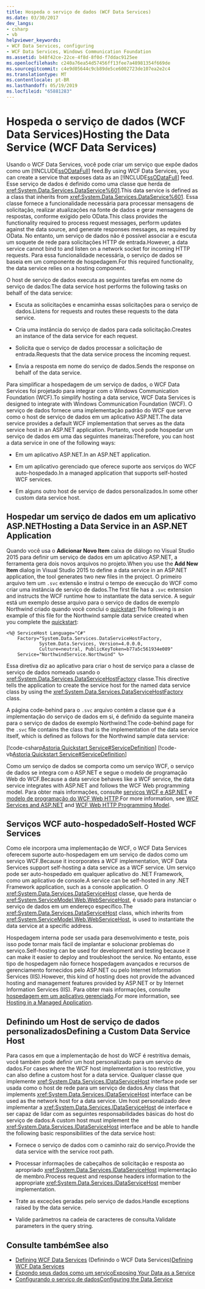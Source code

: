 ```yaml
---
title: Hospeda o serviço de dados (WCF Data Services)
ms.date: 03/30/2017
dev_langs:
- csharp
- vb
helpviewer_keywords:
- WCF Data Services, configuring
- WCF Data Services, Windows Communication Foundation
ms.assetid: b48f42ce-22ce-4f8d-8f0d-f7ddac9125ee
ms.openlocfilehash: c240a76ea54d57456ff13fee7a48981354f669de
ms.sourcegitcommit: c4e9d05644c9cb89de5ce6002723de107ea2e2c4
ms.translationtype: MT
ms.contentlocale: pt-BR
ms.lasthandoff: 05/19/2019
ms.locfileid: "65881283"
---
```

# <a name="hosting-the-data-service-wcf-data-services"></a><span data-ttu-id="1cc52-102">Hospeda o serviço de dados (WCF Data Services)</span><span class="sxs-lookup"><span data-stu-id="1cc52-102">Hosting the Data Service (WCF Data Services)</span></span>
<span data-ttu-id="1cc52-103">Usando o WCF Data Services, você pode criar um serviço que expõe dados como um [!INCLUDE[ssODataFull](../../../../includes/ssodatafull-md.md)] feed.</span><span class="sxs-lookup"><span data-stu-id="1cc52-103">By using WCF Data Services, you can create a service that exposes data as an [!INCLUDE[ssODataFull](../../../../includes/ssodatafull-md.md)] feed.</span></span> <span data-ttu-id="1cc52-104">Esse serviço de dados é definido como uma classe que herda de <xref:System.Data.Services.DataService%601>.</span><span class="sxs-lookup"><span data-stu-id="1cc52-104">This data service is defined as a class that inherits from <xref:System.Data.Services.DataService%601>.</span></span> <span data-ttu-id="1cc52-105">Essa classe fornece a funcionalidade necessária para processar mensagens de solicitação, realizar atualizações na fonte de dados e gerar mensagens de respostas, conforme exigido pelo OData.</span><span class="sxs-lookup"><span data-stu-id="1cc52-105">This class provides the functionality required to process request messages, perform updates against the data source, and generate responses messages, as required by OData.</span></span> <span data-ttu-id="1cc52-106">No entanto, um serviço de dados não é possível associar a e escuta um soquete de rede para solicitações HTTP de entrada.</span><span class="sxs-lookup"><span data-stu-id="1cc52-106">However, a data service cannot bind to and listen on a network socket for incoming HTTP requests.</span></span> <span data-ttu-id="1cc52-107">Para essa funcionalidade necessária, o serviço de dados se baseia em um componente de hospedagem.</span><span class="sxs-lookup"><span data-stu-id="1cc52-107">For this required functionality, the data service relies on a hosting component.</span></span>

 <span data-ttu-id="1cc52-108">O host de serviço de dados executa as seguintes tarefas em nome do serviço de dados:</span><span class="sxs-lookup"><span data-stu-id="1cc52-108">The data service host performs the following tasks on behalf of the data service:</span></span>

- <span data-ttu-id="1cc52-109">Escuta as solicitações e encaminha essas solicitações para o serviço de dados.</span><span class="sxs-lookup"><span data-stu-id="1cc52-109">Listens for requests and routes these requests to the data service.</span></span>

- <span data-ttu-id="1cc52-110">Cria uma instância do serviço de dados para cada solicitação.</span><span class="sxs-lookup"><span data-stu-id="1cc52-110">Creates an instance of the data service for each request.</span></span>

- <span data-ttu-id="1cc52-111">Solicita que o serviço de dados processar a solicitação de entrada.</span><span class="sxs-lookup"><span data-stu-id="1cc52-111">Requests that the data service process the incoming request.</span></span>

- <span data-ttu-id="1cc52-112">Envia a resposta em nome do serviço de dados.</span><span class="sxs-lookup"><span data-stu-id="1cc52-112">Sends the response on behalf of the data service.</span></span>

 <span data-ttu-id="1cc52-113">Para simplificar a hospedagem de um serviço de dados, o WCF Data Services foi projetado para integrar com o Windows Communication Foundation (WCF).</span><span class="sxs-lookup"><span data-stu-id="1cc52-113">To simplify hosting a data service, WCF Data Services is designed to integrate with Windows Communication Foundation (WCF).</span></span> <span data-ttu-id="1cc52-114">O serviço de dados fornece uma implementação padrão do WCF que serve como o host de serviço de dados em um aplicativo ASP.NET.</span><span class="sxs-lookup"><span data-stu-id="1cc52-114">The data service provides a default WCF implementation that serves as the data service host in an ASP.NET application.</span></span> <span data-ttu-id="1cc52-115">Portanto, você pode hospedar um serviço de dados em uma das seguintes maneiras:</span><span class="sxs-lookup"><span data-stu-id="1cc52-115">Therefore, you can host a data service in one of the following ways:</span></span>

- <span data-ttu-id="1cc52-116">Em um aplicativo ASP.NET.</span><span class="sxs-lookup"><span data-stu-id="1cc52-116">In an ASP.NET application.</span></span>

- <span data-ttu-id="1cc52-117">Em um aplicativo gerenciado que oferece suporte aos serviços do WCF auto-hospedado.</span><span class="sxs-lookup"><span data-stu-id="1cc52-117">In a managed application that supports self-hosted WCF services.</span></span>

- <span data-ttu-id="1cc52-118">Em alguns outro host de serviço de dados personalizados.</span><span class="sxs-lookup"><span data-stu-id="1cc52-118">In some other custom data service host.</span></span>

## <a name="hosting-a-data-service-in-an-aspnet-application"></a><span data-ttu-id="1cc52-119">Hospedar um serviço de dados em um aplicativo ASP.NET</span><span class="sxs-lookup"><span data-stu-id="1cc52-119">Hosting a Data Service in an ASP.NET Application</span></span>

<span data-ttu-id="1cc52-120">Quando você usa o **Adicionar Novo Item** caixa de diálogo no Visual Studio 2015 para definir um serviço de dados em um aplicativo ASP.NET, a ferramenta gera dois novos arquivos no projeto.</span><span class="sxs-lookup"><span data-stu-id="1cc52-120">When you use the **Add New Item** dialog in Visual Studio 2015 to define a data service in an ASP.NET application, the tool generates two new files in the project.</span></span> <span data-ttu-id="1cc52-121">O primeiro arquivo tem um `.svc` extensão e instrui o tempo de execução do WCF como criar uma instância de serviço de dados.</span><span class="sxs-lookup"><span data-stu-id="1cc52-121">The first file has a `.svc` extension and instructs the WCF runtime how to instantiate the data service.</span></span> <span data-ttu-id="1cc52-122">A seguir está um exemplo desse arquivo para o serviço de dados de exemplo Northwind criado quando você conclui o [quickstart](../../../../docs/framework/data/wcf/quickstart-wcf-data-services.md):</span><span class="sxs-lookup"><span data-stu-id="1cc52-122">The following is an example of this file for the Northwind sample data service created when you complete the [quickstart](../../../../docs/framework/data/wcf/quickstart-wcf-data-services.md):</span></span>

```
<%@ ServiceHost Language="C#"
    Factory="System.Data.Services.DataServiceHostFactory,
            System.Data.Services, Version=4.0.0.0,
            Culture=neutral, PublicKeyToken=b77a5c561934e089"
    Service="NorthwindService.Northwind" %>
```

 <span data-ttu-id="1cc52-123">Essa diretiva diz ao aplicativo para criar o host de serviço para a classe de serviço de dados nomeado usando o <xref:System.Data.Services.DataServiceHostFactory> classe.</span><span class="sxs-lookup"><span data-stu-id="1cc52-123">This directive tells the application to create the service host for the named data service class by using the <xref:System.Data.Services.DataServiceHostFactory> class.</span></span>

 <span data-ttu-id="1cc52-124">A página code-behind para o `.svc` arquivo contém a classe que é a implementação do serviço de dados em si, é definido da seguinte maneira para o serviço de dados de exemplo Northwind:</span><span class="sxs-lookup"><span data-stu-id="1cc52-124">The code-behind page for the `.svc` file contains the class that is the implementation of the data service itself, which is defined as follows for the Northwind sample data service:</span></span>

 [!code-csharp[Astoria Quickstart Service#ServiceDefinition](../../../../samples/snippets/csharp/VS_Snippets_Misc/astoria_quickstart_service/cs/northwind.svc.cs#servicedefinition)]
 [!code-vb[Astoria Quickstart Service#ServiceDefinition](../../../../samples/snippets/visualbasic/VS_Snippets_Misc/astoria_quickstart_service/vb/northwind.svc.vb#servicedefinition)]

 <span data-ttu-id="1cc52-125">Como um serviço de dados se comporta como um serviço WCF, o serviço de dados se integra com o ASP.NET e segue o modelo de programação Web do WCF.</span><span class="sxs-lookup"><span data-stu-id="1cc52-125">Because a data service behaves like a WCF service, the data service integrates with ASP.NET and follows the WCF Web programming model.</span></span> <span data-ttu-id="1cc52-126">Para obter mais informações, consulte [serviços WCF e ASP.NET](../../../../docs/framework/wcf/feature-details/wcf-services-and-aspnet.md) e [modelo de programação do WCF Web HTTP](../../../../docs/framework/wcf/feature-details/wcf-web-http-programming-model.md).</span><span class="sxs-lookup"><span data-stu-id="1cc52-126">For more information, see [WCF Services and ASP.NET](../../../../docs/framework/wcf/feature-details/wcf-services-and-aspnet.md) and [WCF Web HTTP Programming Model](../../../../docs/framework/wcf/feature-details/wcf-web-http-programming-model.md).</span></span>

## <a name="self-hosted-wcf-services"></a><span data-ttu-id="1cc52-127">Serviços WCF auto-hospedado</span><span class="sxs-lookup"><span data-stu-id="1cc52-127">Self-Hosted WCF Services</span></span>
 <span data-ttu-id="1cc52-128">Como ele incorpora uma implementação de WCF, o WCF Data Services oferecem suporte auto-hospedagem em um serviço de dados como um serviço WCF.</span><span class="sxs-lookup"><span data-stu-id="1cc52-128">Because it incorporates a WCF implementation, WCF Data Services support self-hosting a data service as a WCF service.</span></span> <span data-ttu-id="1cc52-129">Um serviço pode ser auto-hospedado em qualquer aplicativo do .NET Framework, como um aplicativo de console.</span><span class="sxs-lookup"><span data-stu-id="1cc52-129">A service can be self-hosted in any .NET Framework application, such as a console application.</span></span> <span data-ttu-id="1cc52-130">O <xref:System.Data.Services.DataServiceHost> classe, que herda de <xref:System.ServiceModel.Web.WebServiceHost>, é usado para instanciar o serviço de dados em um endereço específico.</span><span class="sxs-lookup"><span data-stu-id="1cc52-130">The <xref:System.Data.Services.DataServiceHost> class, which inherits from <xref:System.ServiceModel.Web.WebServiceHost>, is used to instantiate the data service at a specific address.</span></span>

 <span data-ttu-id="1cc52-131">Hospedagem interna pode ser usada para desenvolvimento e teste, pois isso pode tornar mais fácil de implantar e solucionar problemas do serviço.</span><span class="sxs-lookup"><span data-stu-id="1cc52-131">Self-hosting can be used for development and testing because it can make it easier to deploy and troubleshoot the service.</span></span> <span data-ttu-id="1cc52-132">No entanto, esse tipo de hospedagem não fornece hospedagem avançados e recursos de gerenciamento fornecidos pelo ASP.NET ou pelo Internet Information Services (IIS).</span><span class="sxs-lookup"><span data-stu-id="1cc52-132">However, this kind of hosting does not provide the advanced hosting and management features provided by ASP.NET or by Internet Information Services (IIS).</span></span> <span data-ttu-id="1cc52-133">Para obter mais informações, consulte [hospedagem em um aplicativo gerenciado](../../../../docs/framework/wcf/feature-details/hosting-in-a-managed-application.md).</span><span class="sxs-lookup"><span data-stu-id="1cc52-133">For more information, see [Hosting in a Managed Application](../../../../docs/framework/wcf/feature-details/hosting-in-a-managed-application.md).</span></span>

## <a name="defining-a-custom-data-service-host"></a><span data-ttu-id="1cc52-134">Definindo um Host de serviço de dados personalizados</span><span class="sxs-lookup"><span data-stu-id="1cc52-134">Defining a Custom Data Service Host</span></span>
 <span data-ttu-id="1cc52-135">Para casos em que a implementação de host do WCF é restritiva demais, você também pode definir um host personalizado para um serviço de dados.</span><span class="sxs-lookup"><span data-stu-id="1cc52-135">For cases where the WCF host implementation is too restrictive, you can also define a custom host for a data service.</span></span> <span data-ttu-id="1cc52-136">Qualquer classe que implemente <xref:System.Data.Services.IDataServiceHost> interface pode ser usada como o host de rede para um serviço de dados.</span><span class="sxs-lookup"><span data-stu-id="1cc52-136">Any class that implements <xref:System.Data.Services.IDataServiceHost> interface can be used as the network host for a data service.</span></span> <span data-ttu-id="1cc52-137">Um host personalizado deve implementar a <xref:System.Data.Services.IDataServiceHost> de interface e ser capaz de lidar com as seguintes responsabilidades básicas do host do serviço de dados:</span><span class="sxs-lookup"><span data-stu-id="1cc52-137">A custom host must implement the <xref:System.Data.Services.IDataServiceHost> interface and be able to handle the following basic responsibilities of the data service host:</span></span>

- <span data-ttu-id="1cc52-138">Fornece o serviço de dados com o caminho raiz do serviço.</span><span class="sxs-lookup"><span data-stu-id="1cc52-138">Provide the data service with the service root path.</span></span>

- <span data-ttu-id="1cc52-139">Processar informações de cabeçalhos de solicitação e resposta ao apropriado <xref:System.Data.Services.IDataServiceHost> implementação de membro.</span><span class="sxs-lookup"><span data-stu-id="1cc52-139">Process request and response headers information to the appropriate <xref:System.Data.Services.IDataServiceHost> member implementation.</span></span>

- <span data-ttu-id="1cc52-140">Trate as exceções geradas pelo serviço de dados.</span><span class="sxs-lookup"><span data-stu-id="1cc52-140">Handle exceptions raised by the data service.</span></span>

- <span data-ttu-id="1cc52-141">Valide parâmetros na cadeia de caracteres de consulta.</span><span class="sxs-lookup"><span data-stu-id="1cc52-141">Validate parameters in the query string.</span></span>

## <a name="see-also"></a><span data-ttu-id="1cc52-142">Consulte também</span><span class="sxs-lookup"><span data-stu-id="1cc52-142">See also</span></span>

- <span data-ttu-id="1cc52-143">[Defining WCF Data Services](../../../../docs/framework/data/wcf/defining-wcf-data-services.md) (Definindo o WCF Data Services)</span><span class="sxs-lookup"><span data-stu-id="1cc52-143">[Defining WCF Data Services](../../../../docs/framework/data/wcf/defining-wcf-data-services.md)</span></span>
- [<span data-ttu-id="1cc52-144">Expondo seus dados como um serviço</span><span class="sxs-lookup"><span data-stu-id="1cc52-144">Exposing Your Data as a Service</span></span>](../../../../docs/framework/data/wcf/exposing-your-data-as-a-service-wcf-data-services.md)
- [<span data-ttu-id="1cc52-145">Configurando o serviço de dados</span><span class="sxs-lookup"><span data-stu-id="1cc52-145">Configuring the Data Service</span></span>](../../../../docs/framework/data/wcf/configuring-the-data-service-wcf-data-services.md)
